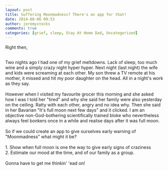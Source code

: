 ```yaml
---
layout: post
title: Suffering Moonmadness? There's an app for that!
date: 2014-08-06 09:53
author: jeremystocks
comments: true
categories: [grief, sleep, Stay At Home Dad, Uncategorized]
---
```

Right then,<div><br></div><div>Two nights ago I had one of my grief meltdowns. Lack of sleep, too much wine and a simply crazy night hyper hyper. Next night (last night) the wife and kids were screaming at each other. My son threw a TV remote at his mother, it missed and hit my poor daughter on the head. All in a night's work as they say.&nbsp;</div><div><br></div><div>However when I visited my favourite grocer this morning and she asked how I was I told her "tired" and why she said her family were also yesterday on the ceiling. Ratty with each other, angry and no idea why. Then she said in her Bavarian "It's full moon next few days" and it clicked. I am an objective non-God-bothering scientifically trained bloke who nevertheless always feel bonkers once in a while and realise days after it was full moon.</div><div><br></div><div>So if we could create an app to give ourselves early warning of "Moonmadness" what might it be?</div><div><br></div><div>1. Show when full moon is one the way to give early signs of craziness</div><div>2. Estimate our mood at the time, and of our family as a group.</div><div><br></div><div>Gonna have to get me thinkin' 'ead on!</div>
